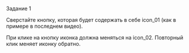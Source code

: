Задание 1

Сверстайте кнопку, которая будет содержать в себе icon_01 (как в примере в последнем видео). 

При клике на кнопку иконка должна меняться на icon_02. Повторный клик меняет иконку обратно.
